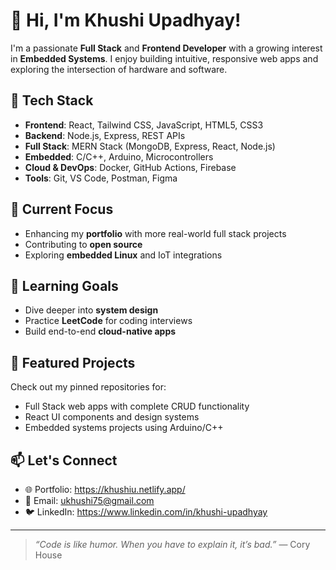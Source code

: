 
# 👋 Hi, I'm Khushi Upadhyay!

I'm a passionate **Full Stack** and **Frontend Developer** with a growing interest in **Embedded Systems**. I enjoy building intuitive, responsive web apps and exploring the intersection of hardware and software.

## 🔧 Tech Stack
- **Frontend**: React, Tailwind CSS, JavaScript, HTML5, CSS3
- **Backend**: Node.js, Express, REST APIs
- **Full Stack**: MERN Stack (MongoDB, Express, React, Node.js)
- **Embedded**: C/C++, Arduino, Microcontrollers
- **Cloud & DevOps**: Docker, GitHub Actions, Firebase
- **Tools**: Git, VS Code, Postman, Figma

## 🚀 Current Focus
- Enhancing my **portfolio** with more real-world full stack projects
- Contributing to **open source**
- Exploring **embedded Linux** and IoT integrations

## 🧠 Learning Goals
- Dive deeper into **system design**
- Practice **LeetCode** for coding interviews
- Build end-to-end **cloud-native apps**

## 📂 Featured Projects
Check out my pinned repositories for:
- Full Stack web apps with complete CRUD functionality
- React UI components and design systems
- Embedded systems projects using Arduino/C++

## 📫 Let's Connect
- 🌐 Portfolio: https://khushiu.netlify.app/
- 📧 Email: ukhushi75@gmail.com
- 🐦 LinkedIn: https://www.linkedin.com/in/khushi-upadhyay

---

> *“Code is like humor. When you have to explain it, it’s bad.”* — Cory House

